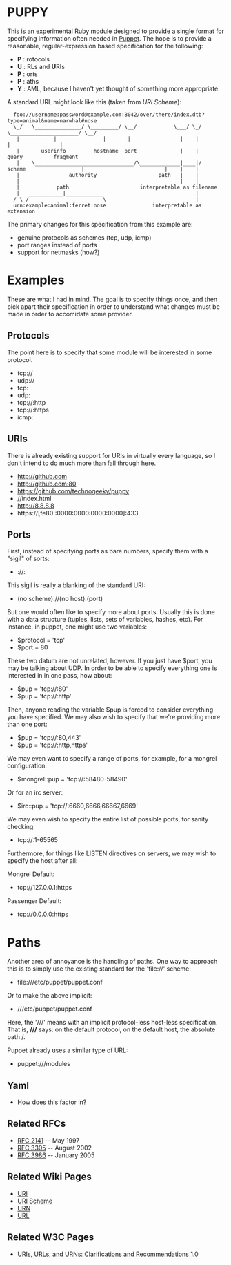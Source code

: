 PUPPY 
=====

This is an experimental Ruby module designed to provide a single format for specifying
information often needed in [Puppet](https://github.com/puppetlabs/puppet). The hope is
to provide a reasonable, regular-expression based specification for the following:

* **P** :  rotocols
* **U** :  RLs and **U**RIs
* **P** :  orts
* **P** :  aths
* **Y** :  AML, because I haven't yet thought of something more appropriate.


A standard URL might look like this (taken from _URI Scheme_):

      foo://username:password@example.com:8042/over/there/index.dtb?type=animal&name=narwhal#nose
      \_/   \_______________/ \_________/ \__/            \___/ \_/ \______________________/ \__/
       |           |               |       |                |    |            |                |
       |       userinfo         hostname  port              |    |          query          fragment
       |    \________________________________/\_____________|____|/
    scheme                  |                          |    |    |
       |                authority                    path   |    |
       |                                                    |    |
       |            path                       interpretable as filename
       |   ___________|____________                              |
      / \ /                        \                             |
      urn:example:animal:ferret:nose               interpretable as extension

The primary changes for this specification from this example are:

* genuine protocols as schemes (tcp, udp, icmp)
* port ranges instead of ports
* support for netmasks (how?)


Examples
========

These are what I had in mind. The goal is to specify things once, and then pick apart their specification
in order to understand what changes must be made in order to accomidate some provider.

Protocols
---------

The point here is to specify that some module will be interested in some protocol. 

* tcp://
* udp://
* tcp:
* udp:
* tcp://:http
* tcp://:https
* icmp:

URIs
----

There is already existing support for URIs in virtually every language, so I don't intend to do much more than fall through
here.

* http://github.com 
* http://github.com:80
* https://github.com/technogeeky/puppy
* //index.html
* http://8.8.8.8
* https://[fe80::0000:0000:0000:0000]:433

Ports
-----

First, instead of specifying ports as bare numbers, specify them with a "sigil" of sorts:

* ://: 

This sigil is really a blanking of the standard URI:

* (no scheme)://(no host):(port) 

But one would often like to specify more about ports. Usually this is done with a data structure (tuples, lists, sets of
variables, hashes, etc). For instance, in puppet, one might use two variables:

* $protocol = 'tcp'
* $port     = 80

These two datum are not unrelated, however. If you just have $port, you may be talking about UDP. In order to be able to
specify everything one is interested in in one pass, how about:

* $pup      = 'tcp://:80'
* $pup      = 'tcp://:http'

Then, anyone reading the variable $pup is forced to consider everything you have specified.
We may also wish to specify that we're providing more than one port:

* $pup      = 'tcp://:80,443'
* $pup      = 'tcp://:http,https'

We may even want to specify a range of ports, for example, for a mongrel configuration:

* $mongrel::pup = 'tcp://:58480-58490'

Or for an irc server:

* $irc::pup     = 'tcp://:6660,6666,66667,6669'

We may even wish to specify the entire list of possible ports, for sanity checking:

* tcp://:1-65565

Furthermore, for things like LISTEN directives on servers, we may wish to specify the host after all:

Mongrel Default:
* tcp://127.0.0.1:https

Passenger Default:
* tcp://0.0.0.0:https


Paths
=====

Another area of annoyance is the handling of paths. One way to approach this is to simply use the existing standard
for the 'file://' scheme:

* file:///etc/puppet/puppet.conf

Or to make the above implicit:

* ///etc/puppet/puppet.conf

Here, the '///' means with an implicit protocol-less host-less specification. That is, **///** says: on the default
protocol, on the default host, the absolute path /.

Puppet already uses a similar type of URL:

* puppet:///modules



Yaml
----

* How does this factor in?

Related RFCs
------------

* [RFC 2141](http://tools.ietf.org/html/rfc2141) -- May 1997
* [RFC 3305](http://tools.ietf.org/html/rfc3305) -- August 2002
* [RFC 3986](http://tools.ietf.org/html/rfc3986) -- January 2005


Related Wiki Pages
------------------
* [URI](http://en.wikipedia.org/wiki/URI)
* [URI Scheme](http://en.wikipedia.org/wiki/URI_scheme#Generic_syntax)
* [URN](http://en.wikipedia.org/wiki/Uniform_Resource_Name)
* [URL](http://en.wikipedia.org/wiki/Uniform_Resource_Locator)

Related W3C Pages
-----------------
* [URIs, URLs, and URNs: Clarifications and Recommendations 1.0](http://www.w3.org/TR/uri-clarification/)



